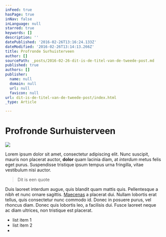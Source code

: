 ```yaml
---
inFeed: true
hasPage: true
inNav: false
inLanguage: null
starred: true
keywords: []
description: ''
datePublished: '2016-02-26T13:16:24.133Z'
dateModified: '2016-02-26T13:14:13.266Z'
title: Profronde Surhuisterveen
author: []
sourcePath: _posts/2016-02-26-dit-is-de-titel-van-de-tweede-post.md
published: true
authors: []
publisher:
  name: null
  domain: null
  url: null
  favicon: null
url: dit-is-de-titel-van-de-tweede-post/index.html
_type: Article

---
```

# Profronde Surhuisterveen
![](https://the-grid-user-content.s3-us-west-2.amazonaws.com/8f92bd5d-f081-4ba1-ac4a-89494ab8b1de.jpg)

Lorem ipsum dolor sit amet, consectetur adipiscing elit. Nunc suscipit, mauris non placerat auctor, **dolor** quam lacinia diam, at _interdum_ metus felis eget purus. Suspendisse tristique ipsum tempus urna fringilla, vitae vestibulum nisi auctor. 
> 
> Dit is een quote

Duis laoreet interdum augue, quis blandit quam mattis quis. Pellentesque a nibh et nunc ornare sagittis. [Maecenas][0] a placerat dui. Nullam lobortis erat tellus, quis consectetur nunc commodo id. Donec in posuere purus, vel rhoncus diam. Donec quis lobortis leo, a facilisis dui. Fusce laoreet neque ac diam ultrices, non tristique est placerat.

* list item 1
* list item 2
* 

[0]: https://thegrid.ai/sandertest/